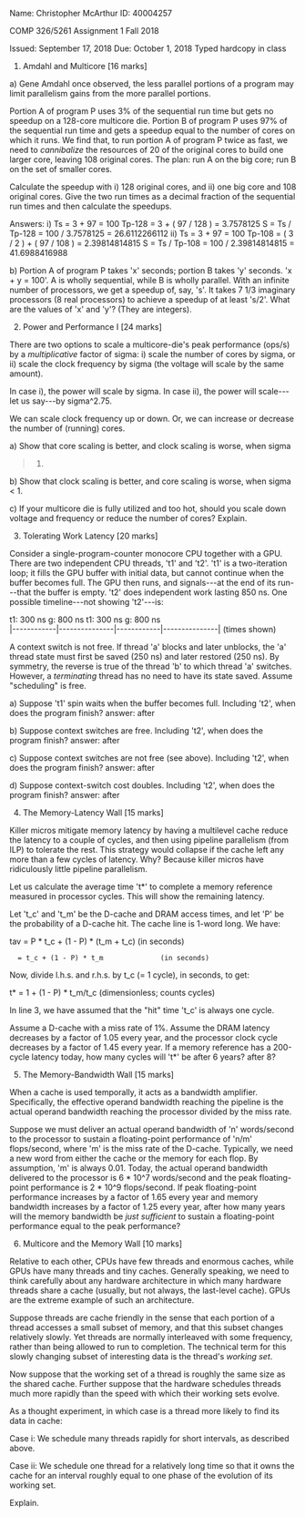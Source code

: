 Name: Christopher McArthur   ID: 40004257

COMP 326/5261                   Assignment 1                       Fall 2018

Issued: September 17, 2018                              Due: October 1, 2018
                                                     Typed hardcopy in class
1. Amdahl and Multicore [16 marks]

a) Gene Amdahl once observed, the less parallel portions of a program may
limit parallelism gains from the more parallel portions.

Portion A of program P uses 3% of the sequential run time but gets no
speedup on a 128-core multicore die.  Portion B of program P uses 97% of the
sequential run time and gets a speedup equal to the number of cores on which
it runs.  We find that, to run portion A of program P twice as fast, we need
to _cannibalize_ the resources of 20 of the original cores to build one
larger core, leaving 108 original cores.  The plan: run A on the big core;
run B on the set of smaller cores.

Calculate the speedup with i) 128 original cores, and ii) one big core and
108 original cores.  Give the two run times as a decimal fraction of the
sequential run times and then calculate the speedups.

Answers:
i)  Ts = 3 + 97 = 100
    Tp-128 = 3 + ( 97 / 128 ) = 3.7578125
    S = Ts / Tp-128 = 100 / 3.7578125 = 26.6112266112
ii) Ts = 3 + 97 = 100
    Tp-108 = ( 3 / 2 ) + ( 97 / 108 ) = 2.39814814815
    S = Ts / Tp-108 = 100 / 2.39814814815 = 41.6988416988


b) Portion A of program P takes 'x' seconds; portion B takes 'y' seconds.
'x + y = 100'.  A is wholly sequential, while B is wholly parallel.  With
an infinite number of processors, we get a speedup of, say, 's'.  It takes
7 1/3 imaginary processors (8 real processors) to achieve a speedup of at
least 's/2'.  What are the values of 'x' and 'y'?  (They are integers).

2. Power and Performance I [24 marks]

There are two options to scale a multicore-die's peak performance (ops/s) by
a _multiplicative_ factor of sigma: i) scale the number of cores by sigma,
or ii) scale the clock frequency by sigma (the voltage will scale by the
same amount).

In case  i), the power will scale by sigma.
In case ii), the power will scale---let us say---by sigma^2.75.

We can scale clock frequency up or down.  Or, we can increase or decrease
the number of (running) cores.

a) Show that core scaling is better, and clock scaling is worse, when sigma
> 1.

b) Show that clock scaling is better, and core scaling is worse, when sigma
< 1.

c) If your multicore die is fully utilized and too hot, should you scale
down voltage and frequency or reduce the number of cores?  Explain.

3. Tolerating Work Latency [20 marks]

Consider a single-program-counter monocore CPU together with a GPU.  There
are two independent CPU threads, 't1' and 't2'.  't1' is a two-iteration
loop; it fills the GPU buffer with initial data, but cannot continue when
the buffer becomes full.  The GPU then runs, and signals---at the end of
its run---that the buffer is empty.  't2' does independent work lasting
850 ns.  One possible timeline---not showing 't2'---is:

  t1: 300 ns     g: 800 ns     t1: 300 ns     g: 800 ns    
|------------|---------------|------------|---------------|   (times shown)

A context switch is not free.  If thread 'a' blocks and later unblocks, the
'a' thread state must first be saved (250 ns) and later restored (250 ns).
By symmetry, the reverse is true of the thread 'b' to which thread 'a'
switches.  However, a _terminating_ thread has no need to have its state
saved.  Assume "scheduling" is free.

a) Suppose 't1' spin waits when the buffer becomes full.  Including 't2',
when does the program finish?
                                                      answer: after

b) Suppose context switches are free.  Including 't2', when does the program
finish?
                                                      answer: after

c) Suppose context switches are not free (see above).  Including 't2', when
does the program finish?
                                                      answer: after

d) Suppose context-switch cost doubles.  Including 't2', when does the
program finish?
                                                      answer: after

4. The Memory-Latency Wall [15 marks]

Killer micros mitigate memory latency by having a multilevel cache reduce
the latency to a couple of cycles, and then using pipeline parallelism
(from ILP) to tolerate the rest.  This strategy would collapse if the cache
left any more than a few cycles of latency.  Why?  Because killer micros
have ridiculously little pipeline parallelism.

Let us calculate the average time 't*' to complete a memory reference
measured in processor cycles.  This will show the remaining latency.

Let 't_c' and 't_m' be the D-cache and DRAM access times, and let 'P' be the
probability of a D-cache hit.  The cache line is 1-word long.  We have:

  tav = P * t_c + (1 - P) * (t_m + t_c)  (in seconds)

      = t_c + (1 - P) * t_m              (in seconds)

Now, divide l.h.s. and r.h.s. by t_c (= 1 cycle), in seconds, to get:

  t*  = 1   + (1 - P) * t_m/t_c          (dimensionless; counts cycles)

In line 3, we have assumed that the "hit" time 't_c' is always one cycle.

Assume a D-cache with a miss rate of 1%.  Assume the DRAM latency decreases
by a factor of 1.05 every year, and the processor clock cycle decreases by a
factor of 1.45 every year.  If a memory reference has a 200-cycle latency
today, how many cycles will 't*' be after 6 years?  after 8?

5. The Memory-Bandwidth Wall [15 marks]

When a cache is used temporally, it acts as a bandwidth amplifier.
Specifically, the effective operand bandwidth reaching the pipeline is the
actual operand bandwidth reaching the processor divided by the miss rate.

Suppose we must deliver an actual operand bandwidth of 'n' words/second to
the processor to sustain a floating-point performance of 'n/m' flops/second,
where 'm' is the miss rate of the D-cache.  Typically, we need a new word
from either the cache or the memory for each flop.  By assumption, 'm' is
always 0.01.  Today, the actual operand bandwidth delivered to the processor
is 6 * 10^7 words/second and the peak floating-point performance is 2 * 10^9
flops/second.  If peak floating-point performance increases by a factor of
1.65 every year and memory bandwidth increases by a factor of 1.25 every year,
after how many years will the memory bandwidth be _just sufficient_ to sustain
a floating-point performance equal to the peak performance?

6. Multicore and the Memory Wall [10 marks]

Relative to each other, CPUs have few threads and enormous caches, while GPUs
have many threads and tiny caches.  Generally speaking, we need to think
carefully about any hardware architecture in which many hardware threads
share a cache (usually, but not always, the last-level cache).  GPUs are the
extreme example of such an architecture.

Suppose threads are cache friendly in the sense that each portion of a thread
accesses a small subset of memory, and that this subset changes relatively
slowly.  Yet threads are normally interleaved with some frequency, rather
than being allowed to run to completion.  The technical term for this slowly
changing subset of interesting data is the thread's _working set_.

Now suppose that the working set of a thread is roughly the same size as the
shared cache.  Further suppose that the hardware schedules threads much more
rapidly than the speed with which their working sets evolve.

As a thought experiment, in which case is a thread more likely to find its data
in cache:

Case i: We schedule many threads rapidly for short intervals, as described
above.

Case ii: We schedule one thread for a relatively long time so that it owns the
cache for an interval roughly equal to one phase of the evolution of its working
set.

Explain.
